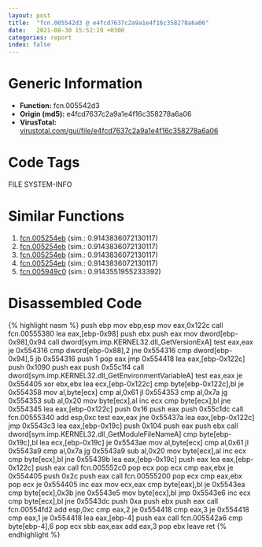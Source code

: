 ```yaml
---
layout: post
title:  "fcn.005542d3 @ e4fcd7637c2a9a1e4f16c358278a6a06"
date:   2021-08-30 15:52:19 +0300
categories: report
index: false
---
```


# Generic Information
- **Function:** fcn.005542d3
- **Origin (md5):** e4fcd7637c2a9a1e4f16c358278a6a06
- **VirusTotal:** [virustotal.com/gui/file/e4fcd7637c2a9a1e4f16c358278a6a06][virustotal_ref]

# Code Tags
<span class="tag" id="FILE">FILE</span>
<span class="tag" id="SYSTEM-INFO">SYSTEM-INFO</span>


# Similar Functions

1. [fcn.005254eb][similar_1_ref] (sim.: 0.9143836072130117)
2. [fcn.005254eb][similar_2_ref] (sim.: 0.9143836072130117)
3. [fcn.005254eb][similar_3_ref] (sim.: 0.9143836072130117)
4. [fcn.005254eb][similar_4_ref] (sim.: 0.9143836072130117)
5. [fcn.005949c0][similar_5_ref] (sim.: 0.9143551955233392)


# Disassembled Code

{% highlight nasm %}
push ebp
mov ebp,esp
mov eax,0x122c
call fcn.00555380
lea eax,[ebp-0x98]
push ebx
push eax
mov dword[ebp-0x98],0x94
call dword[sym.imp.KERNEL32.dll_GetVersionExA]
test eax,eax
je 0x554316
cmp dword[ebp-0x88],2
jne 0x554316
cmp dword[ebp-0x94],5
jb 0x554316
push 1
pop eax
jmp 0x554418
lea eax,[ebp-0x122c]
push 0x1090
push eax
push 0x55c1f4
call dword[sym.imp.KERNEL32.dll_GetEnvironmentVariableA]
test eax,eax
je 0x554405
xor ebx,ebx
lea ecx,[ebp-0x122c]
cmp byte[ebp-0x122c],bl
je 0x554358
mov al,byte[ecx]
cmp al,0x61
jl 0x554353
cmp al,0x7a
jg 0x554353
sub al,0x20
mov byte[ecx],al
inc ecx
cmp byte[ecx],bl
jne 0x554345
lea eax,[ebp-0x122c]
push 0x16
push eax
push 0x55c1dc
call fcn.00555340
add esp,0xc
test eax,eax
jne 0x55437a
lea eax,[ebp-0x122c]
jmp 0x5543c3
lea eax,[ebp-0x19c]
push 0x104
push eax
push ebx
call dword[sym.imp.KERNEL32.dll_GetModuleFileNameA]
cmp byte[ebp-0x19c],bl
lea ecx,[ebp-0x19c]
je 0x5543ae
mov al,byte[ecx]
cmp al,0x61
jl 0x5543a9
cmp al,0x7a
jg 0x5543a9
sub al,0x20
mov byte[ecx],al
inc ecx
cmp byte[ecx],bl
jne 0x55439b
lea eax,[ebp-0x19c]
push eax
lea eax,[ebp-0x122c]
push eax
call fcn.005552c0
pop ecx
pop ecx
cmp eax,ebx
je 0x554405
push 0x2c
push eax
call fcn.00555200
pop ecx
cmp eax,ebx
pop ecx
je 0x554405
inc eax
mov ecx,eax
cmp byte[eax],bl
je 0x5543ea
cmp byte[ecx],0x3b
jne 0x5543e5
mov byte[ecx],bl
jmp 0x5543e6
inc ecx
cmp byte[ecx],bl
jne 0x5543dc
push 0xa
push ebx
push eax
call fcn.00554fd2
add esp,0xc
cmp eax,2
je 0x554418
cmp eax,3
je 0x554418
cmp eax,1
je 0x554418
lea eax,[ebp-4]
push eax
call fcn.005542a6
cmp byte[ebp-4],6
pop ecx
sbb eax,eax
add eax,3
pop ebx
leave 
ret 
{% endhighlight %}


[similar_1_ref]: /report/fcn.005254eb@dc54d4461cc1157c0cc897f7e0798837
[similar_2_ref]: /report/fcn.005254eb@63e73b058f7f8d2def7d30a3802c3408
[similar_3_ref]: /report/fcn.005254eb@0badfb4d6d6a20c5575c67a0335adf26
[similar_4_ref]: /report/fcn.005254eb@899b53af173c4215df56bb7ae747cad7
[similar_5_ref]: /report/fcn.005949c0@096ef9f81a4dc8cb7c74a7404f69cfcb
[virustotal_ref]: https://www.virustotal.com/gui/file/e4fcd7637c2a9a1e4f16c358278a6a06